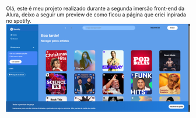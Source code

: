 Olá, este é meu projeto realizado durante a segunda imersão front-end da Alura, deixo a seguir um preview de como ficou a página que criei inpirada no spotify.
![Preview do site](./preview_do_site/pagina_inicial.png)
